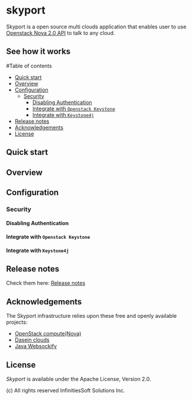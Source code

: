 # skyport

Skyport is a open source multi clouds application that enables user to use [Openstack Nova 2.0 API](http://developer.openstack.org/api-ref-compute-v2.html) to talk to any cloud.

## See how it works


#Table of contents

- [Quick start](#quick-start)
- [Overview](#overview)
- [Configuration](#configuration)
    - [Security](#security)
        - [Disabling Authentication](#disabling-authentication)
        - [Integrate with `Openstack Keystone`](#integration-with-openstack-keystone)
        - [Integrate with `Keystone4j`](#_integration-with-keystone4j)
- [Release notes](#release-notes)
- [Acknowledgements](#acknowledgements)
- [License](#license)


## Quick start



## Overview


## Configuration

### Security

#### Disabling Authentication

#### Integrate with `Openstack Keystone`

#### Integrate with `Keystone4j`

## Release notes

Check them here: [Release notes](https://github.com/infinitiessoft/skyport/blob/master/RELEASENOTES.md)

## Acknowledgements

The Skyport infrastructure relies upon these free and openly available projects:
- [OpenStack compute(Nova)](https://github.com/openstack/nova)
- [Dasein clouds](https://github.com/dasein-cloud/dasein-cloud/)
- [Java Websockify](https://github.com/jribble/Java-Websockify)

## License

*Skyport* is available under the Apache License, Version 2.0.

(c) All rights reserved InfinitiesSoft Solutions Inc.
